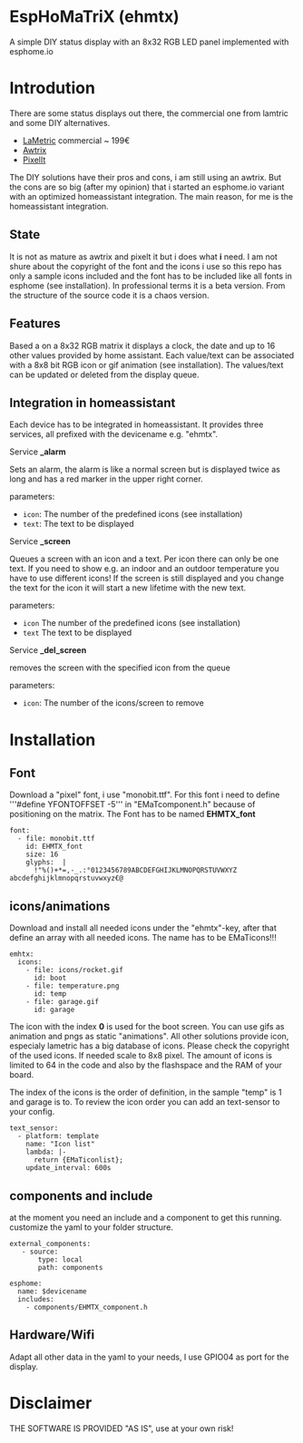 # EspHoMaTriX (ehmtx)
A simple DIY status display with an 8x32 RGB LED panel implemented with esphome.io

# Introdution

There are some status displays out there, the commercial one from lamtric and some DIY alternatives. 

- [LaMetric](https://lametric.com/en-US/) commercial ~ 199€
- [Awtrix](https://awtrixdocs.blueforcer.de/#/)
- [PixelIt](https://docs.bastelbunker.de/pixelit/)

The DIY solutions have their pros and cons, i am still using an awtrix. But the cons are so big (after my opinion) that i started an esphome.io variant with an optimized homeassistant integration. The main reason, for me is the homeassistant integration.

## State

It is not as mature as awtrix and pixelt it but i does what **i** need. I am not shure about the copyright of the font and the icons i use so this repo has only a sample icons included and the font has to be included like all fonts in esphome (see installation). In professional terms it is a beta version. From the structure of the source code it is a chaos version.

## Features

Based a on a 8x32 RGB matrix it displays a clock, the date and up to 16 other values provided by home assistant. Each value/text can be associated with a 8x8 bit RGB icon or gif animation (see installation). The values/text can be updated or deleted from the display queue.

## Integration in homeassistant

Each device has to be integrated in homeassistant. It provides three services, all prefixed with the devicename e.g. "ehmtx".

Service **_alarm**

Sets an alarm, the alarm is like a normal screen but is displayed twice as long and has a red marker in the upper right corner.

parameters:
- ```icon```: The number of the predefined icons (see installation)
- ```text```: The text to be displayed

Service **_screen**

Queues a screen with an icon and a text. Per icon there can only be one text. If you need to show e.g. an indoor and an outdoor temperature you have to use different icons!
If the screen is still displayed and you change the text for the icon it will start a new lifetime with the new text.

parameters:
- ```icon``` The number of the predefined icons (see installation)
- ```text``` The text to be displayed

Service **_del_screen**

removes the screen with the specified icon from the queue

parameters:
- ```icon```: The number of the icons/screen to remove

# Installation

## Font
Download a "pixel" font, i use "monobit.ttf". For this font i need to define '''#define YFONTOFFSET -5''' in "EMaTcomponent.h" because of positioning on the matrix. The Font has to be named **EHMTX_font**

```
font:
  - file: monobit.ttf
    id: EHMTX_font
    size: 16
    glyphs:  |
      !"%()+*=,-_.:°0123456789ABCDEFGHIJKLMNOPQRSTUVWXYZ abcdefghijklmnopqrstuvwxyz€@
```

## icons/animations
Download and install all needed icons under the "ehmtx"-key, after that define an array with all needed icons. The name has to be EMaTicons!!!

```
emhtx:
  icons: 
    - file: icons/rocket.gif
      id: boot 
    - file: temperature.png
      id: temp 
    - file: garage.gif
      id: garage
```

The icon with the index **0** is used for the boot screen. You can use gifs as animation and pngs as static "animations". 
All other solutions provide icon, especialy lametric has a big database of icons. Please check the copyright of the used icons. If needed scale to 8x8 pixel. The amount of icons is limited to 64 in the code and also by the flashspace and the RAM of your board.

The index of the icons is the order of definition, in the sample "temp" is 1 and garage is to. To review the icon order you can add an text-sensor to your config.

```
text_sensor:
  - platform: template
    name: "Icon list"
    lambda: |-
      return {EMaTiconlist};
    update_interval: 600s
```

## components and include

at the moment you need an include and a component to get this running. customize the yaml to your folder structure.

```
external_components:
   - source:
       type: local
       path: components

esphome:
  name: $devicename
  includes:
    - components/EHMTX_component.h
```

## Hardware/Wifi

Adapt all other data in the yaml to your needs, I use GPIO04 as port for the display.


# Disclaimer
THE SOFTWARE IS PROVIDED "AS IS", use at your own risk!


